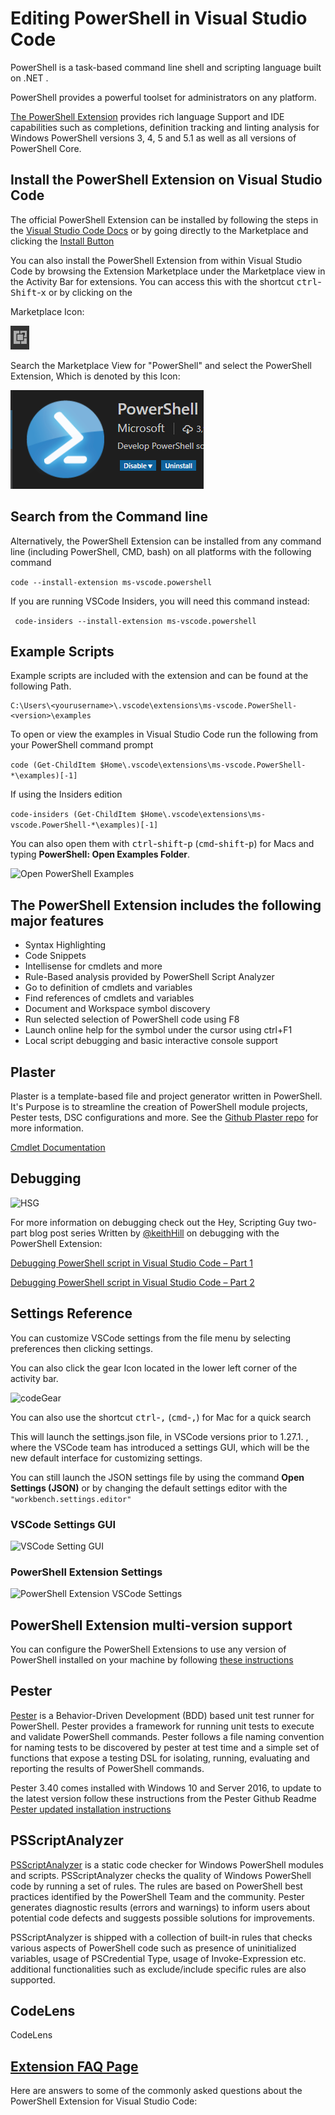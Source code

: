 # Editing PowerShell in Visual Studio Code

PowerShell is a task-based command line shell and scripting language built on .NET .

PowerShell provides a powerful toolset for administrators on any platform.

[The PowerShell Extension](https://github.com/PowerShell/vscode-powershell) provides rich language Support and IDE capabilities such as completions, definition tracking and linting analysis for Windows PowerShell versions 3, 4, 5 and 5.1 as well as all versions of PowerShell Core.

## Install the PowerShell Extension on Visual Studio Code

The official PowerShell Extension can be installed by following the steps in the
[Visual Studio Code Docs](https://code.visualstudio.com/docs/editor/extension-gallery)
or by going directly to the Marketplace and clicking the [Install Button](vscode:extension/ms-vscode.PowerShell)

You can also install the PowerShell Extension from within Visual Studio Code by
browsing the Extension Marketplace under the Marketplace view in the Activity Bar for extensions.
You can access this with the shortcut <kbd>ctrl</kbd>-<kbd>Shift</kbd>-<kbd>x</kbd> or by clicking on the

 Marketplace Icon:

![Marketplace Activity Icon](./images/powershell/extensionBrowser.png)

Search the Marketplace View for "PowerShell" and select the PowerShell Extension,
Which is denoted by this Icon:

![PowerShell Extension](./images/powershell/pwshVsixIcon.png)

 ## Search from the Command line

 Alternatively, the PowerShell Extension can be installed from any command line (including PowerShell, CMD, bash) on all platforms with the following command
 
 ```code --install-extension ms-vscode.powershell```

 If you are running VSCode Insiders, you will need this command instead:

 ``` code-insiders --install-extension ms-vscode.powershell```

## Example Scripts

Example scripts are included with the extension and can be found at the following Path.

    C:\Users\<yourusername>\.vscode\extensions\ms-vscode.PowerShell-<version>\examples

To open or view the examples in Visual Studio Code run the following from your PowerShell command prompt

```code (Get-ChildItem $Home\.vscode\extensions\ms-vscode.PowerShell-*\examples)[-1]```

If using the Insiders edition

```code-insiders (Get-ChildItem $Home\.vscode\extensions\ms-vscode.PowerShell-*\examples)[-1]```

You can also open them with <kbd>ctrl</kbd>-<kbd>shift</kbd>-<kbd>p</kbd> (<kbd>cmd</kbd>-<kbd>shift</kbd>-<kbd>p</kbd>) for Macs and typing __PowerShell: Open Examples Folder__.

![Open PowerShell Examples](./images/powershell/pwshExamples.png)

## The PowerShell Extension includes the following major features

* Syntax Highlighting
* Code Snippets
* Intellisense for cmdlets and more
* Rule-Based analysis provided by PowerShell Script Analyzer
* Go to definition of cmdlets and variables
* Find references of cmdlets and variables
* Document and Workspace symbol discovery
* Run selected selection of PowerShell code using F8
* Launch online help for the symbol under the cursor using ctrl+F1
* Local script debugging and basic interactive console support

## Plaster

 Plaster is a template-based file and project generator written in PowerShell. It's Purpose is to streamline the creation of PowerShell module projects, Pester tests, DSC configurations and more.
 See the [Github Plaster repo](https://github.com/PowerShell/Plaster) for more information.

 [Cmdlet Documentation](https://github.com/PowerShell/Plaster/blob/master/docs/en-US/Plaster.md)

## Debugging

![HSG](./images/powershell/HSGavatar.png)

For more information on debugging check out the Hey, Scripting Guy two-part blog post series Written by [@keithHill](https://twitter.com/r_keith_hill) on debugging with the PowerShell Extension:

[Debugging PowerShell script in Visual Studio Code – Part 1](https://blogs.technet.microsoft.com/heyscriptingguy/2017/02/06/debugging-powershell-script-in-visual-studio-code-part-1/)

[Debugging PowerShell script in Visual Studio Code – Part 2](https://blogs.technet.microsoft.com/heyscriptingguy/2017/02/13/debugging-powershell-script-in-visual-studio-code-part-2/)

## Settings Reference

You can customize VSCode settings from the file menu by selecting preferences then clicking settings.

You can also click the gear Icon
located in the lower left corner of the activity bar.

![codeGear](./images/powershell/codeGear.png)

You can also use the shortcut <kbd>ctrl</kbd>-<kbd>,</kbd> (<kbd>cmd</kbd>-<kbd>,</kbd>) for Mac for a quick search

This will launch the settings.json file, in VSCode versions prior to 1.27.1. , where the VSCode team has introduced a settings GUI, which will be the new default interface for customizing settings.

You can still launch the JSON settings file by using the command __Open Settings (JSON)__ or by changing the default settings editor with the ```"workbench.settings.editor"```

### VSCode Settings GUI

![VSCode Setting GUI](./images/powershell/vscodeSettingsGui.png)

### PowerShell Extension Settings

![PowerShell Extension VSCode Settings](./images/powershell/pwshCodeSettings.png)

## PowerShell Extension multi-version support

You can configure the PowerShell Extensions to use any version of PowerShell installed on your machine by following [these instructions](https://docs.microsoft.com/en-us/powershell/scripting/core-powershell/vscode/using-vscode?view=powershell-6#using-a-specific-installed-version-of-powershell)

## Pester

[Pester](https://github.com/pester/Pester/wiki/Pester)
 is a Behavior-Driven Development (BDD) based unit test runner for PowerShell.
Pester provides a framework for running unit tests to execute and validate PowerShell commands. Pester follows a file naming convention for naming tests to be discovered by pester at test time and a simple set of functions that expose a testing DSL for isolating, running, evaluating and reporting the results of PowerShell commands.

Pester 3.40 comes installed with Windows 10 and Server 2016, to update to the latest version follow these instructions from the Pester Github Readme [Pester updated installation instructions](https://github.com/pester/Pester#installation)

## PSScriptAnalyzer

[PSScriptAnalyzer](https://github.com/PowerShell/PSScriptAnalyzer#introduction) is a static code checker for Windows PowerShell modules and scripts. PSScriptAnalyzer checks the quality of Windows PowerShell code by running a set of rules. The rules are based on PowerShell best practices identified by the PowerShell Team and the community. Pester generates diagnostic results (errors and warnings) to inform users about potential code defects and suggests possible solutions for improvements.

PSScriptAnalyzer is shipped with a collection of built-in rules that checks various aspects of PowerShell code such as presence of uninitialized variables, usage of PSCredential Type, usage of Invoke-Expression etc. additional functionalities such as exclude/include specific rules are also supported.

## CodeLens
CodeLens

## [Extension FAQ Page](https://github.com/PowerShell/vscode-powershell/wiki/FAQ)

Here are answers to some of the commonly asked questions about the PowerShell Extension for Visual Studio Code: